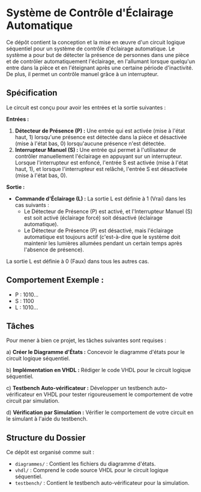 # Système de Contrôle d'Éclairage Automatique

Ce dépôt contient la conception et la mise en œuvre d'un circuit logique séquentiel pour un système de contrôle d'éclairage automatique. Le système a pour but de détecter la présence de personnes dans une pièce et de contrôler automatiquement l'éclairage, en l'allumant lorsque quelqu'un entre dans la pièce et en l'éteignant après une certaine période d'inactivité. De plus, il permet un contrôle manuel grâce à un interrupteur.

## Spécification

Le circuit est conçu pour avoir les entrées et la sortie suivantes :

**Entrées :**
1. **Détecteur de Présence (P) :** Une entrée qui est activée (mise à l'état haut, 1) lorsqu'une présence est détectée dans la pièce et désactivée (mise à l'état bas, 0) lorsqu'aucune présence n'est détectée.
2. **Interrupteur Manuel (S) :** Une entrée qui permet à l'utilisateur de contrôler manuellement l'éclairage en appuyant sur un interrupteur. Lorsque l'interrupteur est enfoncé, l'entrée S est activée (mise à l'état haut, 1), et lorsque l'interrupteur est relâché, l'entrée S est désactivée (mise à l'état bas, 0).

**Sortie :**
- **Commande d'Éclairage (L) :** La sortie L est définie à 1 (Vrai) dans les cas suivants :
  - Le Détecteur de Présence (P) est activé, et l'Interrupteur Manuel (S) est soit activé (éclairage forcé) soit désactivé (éclairage automatique).
  - Le Détecteur de Présence (P) est désactivé, mais l'éclairage automatique est toujours actif (c'est-à-dire que le système doit maintenir les lumières allumées pendant un certain temps après l'absence de présence).

La sortie L est définie à 0 (Faux) dans tous les autres cas.

## Comportement Exemple :
- P : 1010...
- S : 1100
- L : 1010...

## Tâches
Pour mener à bien ce projet, les tâches suivantes sont requises :

a) **Créer le Diagramme d'États :** Concevoir le diagramme d'états pour le circuit logique séquentiel.

b) **Implémentation en VHDL :** Rédiger le code VHDL pour le circuit logique séquentiel.

c) **Testbench Auto-vérificateur :** Développer un testbench auto-vérificateur en VHDL pour tester rigoureusement le comportement de votre circuit par simulation.

d) **Vérification par Simulation :** Vérifier le comportement de votre circuit en le simulant à l'aide du testbench.

## Structure du Dossier
Ce dépôt est organisé comme suit :

- `diagrammes/` : Contient les fichiers du diagramme d'états.
- `vhdl/` : Comprend le code source VHDL pour le circuit logique séquentiel.
- `testbench/` : Contient le testbench auto-vérificateur pour la simulation.
